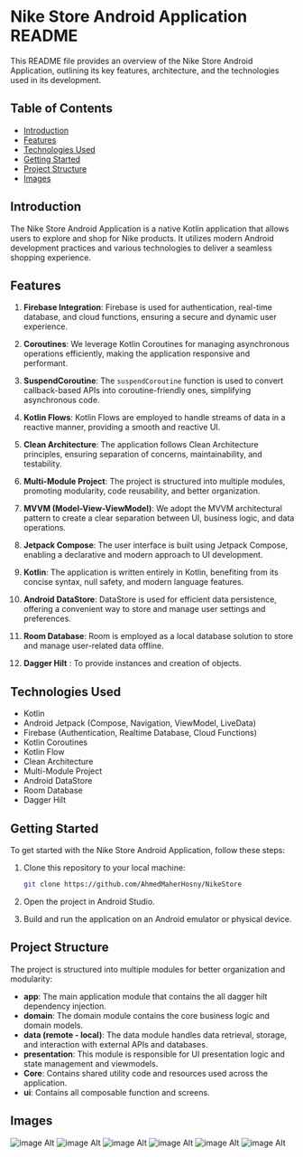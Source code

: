 # Nike Store Android Application README

This README file provides an overview of the Nike Store Android Application, outlining its key features, architecture, and the technologies used in its development.

## Table of Contents
- [Introduction](#introduction)
- [Features](#features)
- [Technologies Used](#technologies-used)
- [Getting Started](#getting-started)
- [Project Structure](#project-structure)
- [Images](#images)

## Introduction

The Nike Store Android Application is a native Kotlin application that allows users to explore and shop for Nike products. It utilizes modern Android development practices and various technologies to deliver a seamless shopping experience.

## Features

1. **Firebase Integration**: Firebase is used for authentication, real-time database, and cloud functions, ensuring a secure and dynamic user experience.

2. **Coroutines**: We leverage Kotlin Coroutines for managing asynchronous operations efficiently, making the application responsive and performant.

3. **SuspendCoroutine**: The `suspendCoroutine` function is used to convert callback-based APIs into coroutine-friendly ones, simplifying asynchronous code.

4. **Kotlin Flows**: Kotlin Flows are employed to handle streams of data in a reactive manner, providing a smooth and reactive UI.

5. **Clean Architecture**: The application follows Clean Architecture principles, ensuring separation of concerns, maintainability, and testability.

6. **Multi-Module Project**: The project is structured into multiple modules, promoting modularity, code reusability, and better organization.

7. **MVVM (Model-View-ViewModel)**: We adopt the MVVM architectural pattern to create a clear separation between UI, business logic, and data operations.

8. **Jetpack Compose**: The user interface is built using Jetpack Compose, enabling a declarative and modern approach to UI development.

9. **Kotlin**: The application is written entirely in Kotlin, benefiting from its concise syntax, null safety, and modern language features.

10. **Android DataStore**: DataStore is used for efficient data persistence, offering a convenient way to store and manage user settings and preferences.

11. **Room Database**: Room is employed as a local database solution to store and manage user-related data offline.

12. **Dagger Hilt** : To provide instances and creation of objects.

## Technologies Used

- Kotlin
- Android Jetpack (Compose, Navigation, ViewModel, LiveData)
- Firebase (Authentication, Realtime Database, Cloud Functions)
- Kotlin Coroutines
- Kotlin Flow
- Clean Architecture
- Multi-Module Project
- Android DataStore
- Room Database
- Dagger Hilt

## Getting Started

To get started with the Nike Store Android Application, follow these steps:

1. Clone this repository to your local machine:

   ```bash
   git clone https://github.com/AhmedMaherHosny/NikeStore
   ```

2. Open the project in Android Studio.

3. Build and run the application on an Android emulator or physical device.

## Project Structure

The project is structured into multiple modules for better organization and modularity:

- **app**: The main application module that contains the all dagger hilt dependency injection.
- **domain**: The domain module contains the core business logic and domain models.
- **data (remote - local)**: The data module handles data retrieval, storage, and interaction with external APIs and databases.
- **presentation**: This module is responsible for UI presentation logic and state management and viewmodels.
- **Core**: Contains shared utility code and resources used across the application.
- **ui**: Contains all composable function and screens.

## Images
![image Alt](https://github.com/AhmedMaherHosny/NikeStore/blob/master/imgs/1.jpeg)
![image Alt](https://github.com/AhmedMaherHosny/NikeStore/blob/master/imgs/2.jpeg)
![image Alt](https://github.com/AhmedMaherHosny/NikeStore/blob/master/imgs/3.jpeg)
![image Alt](https://github.com/AhmedMaherHosny/NikeStore/blob/master/imgs/4.jpeg)
![image Alt](https://github.com/AhmedMaherHosny/NikeStore/blob/master/imgs/5.jpeg)
![image Alt](https://github.com/AhmedMaherHosny/NikeStore/blob/master/imgs/6.jpeg)
